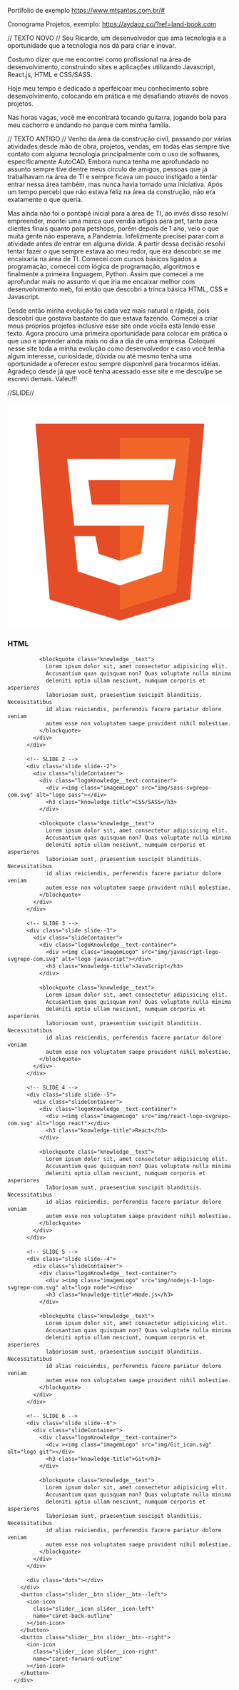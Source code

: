 Portifolio de exemplo
https://www.mtsantos.com.br/#

Cronograma Projetos, exemplo:
https://aydaoz.co/?ref=land-book.com

// TEXTO NOVO //
Sou Ricardo, um desenvolvedor que ama tecnologia e a oportunidade que a tecnologia nos dá para criar e inovar.

Costumo dizer que me encontrei como profissional na área de desenvolvimento, construindo sites e aplicações utilizando Javascript, React.js, HTML e CSS/SASS.

Hoje meu tempo é dedicado a aperfeiçoar meu conhecimento sobre desenvolvimento, colocando em prática e me desafiando através de novos projetos.

Nas horas vagas, você me encontrará tocando guitarra, jogando bola para meu cachorro e andando no parque com minha família.

// TEXTO ANTIGO //
Venho da área da construção civil, passando por várias atividades desde mão de obra, projetos, vendas, em todas elas sempre tive contato com alguma tecnologia principalmente com o uso de softwares, especificamente AutoCAD. Embora nunca tenha me aprofundado no assunto sempre tive dentre meus circulo de amigos, pessoas que já trabalhavam na área de TI e sempre ficava um pouco instigado a tentar entrar nessa área também, mas nunca havia tomado uma iniciativa. Após um tempo percebi que não estava feliz na área da construção, não era exatamente o que queria.

Mas ainda não foi o pontapé inicial para a área de TI, ao invés disso resolvi empreender, montei uma marca que vendia artigos para pet, tanto para clientes finais quanto para petshops, porém depois de 1 ano, veio o que muita gente não esperava, a Pandemia. Infelizmente precisei parar com a atividade antes de entrar em alguma divida. A partir dessa decisão resolvi tentar fazer o que sempre estava ao meu redor, que era descobrir se me encaixaria na área de TI. Comecei com cursos básicos ligados a programação, comecei com lógica de programação, algoritmos e finalmente a primeira linguagem, Python. Assim que comecei a me aprofundar mais no assunto vi que iria me encaixar melhor com desenvolvimento web, foi então que descobri a trinca básica HTML, CSS e Javascript.

Desde então minha evolução foi cada vez mais natural e rápida, pois descobri que gostava bastante do que estava fazendo. Comecei a criar meus próprios projetos inclusive esse site onde vocês está lendo esse texto. Agora procuro uma primeira oportunidade para colocar em prática o que uso e aprender ainda mais no dia a dia de uma empresa. Coloquei nesse site toda a minha evolução como desenvolvedor e caso você tenha algum interesse, curiosidade, dúvida ou até mesmo tenha uma oportunidade a oferecer estou sempre disponível para trocarmos idéias. Agradeço desde já que você tenha acessado esse site e me desculpe se escrevi demais. Valeu!!!

//SLIDE//

<div class="slider">
          <!-- SLIDE 1 -->
          <div class="slide slide--1">
            <div class="slideContainer">
              <div class="logoKnowledge__text-container">
                <div ><img class="imagemLogo" src="img/html-5-logo-svgrepo-com.svg" alt="logo HTML"></div>
                <h3 class="knowledge-title">HTML</h3>
              </div>

              <blockquote class="knowledge__text">
                Lorem ipsum dolor sit, amet consectetur adipisicing elit.
                Accusantium quas quisquam non? Quas voluptate nulla minima
                deleniti optio ullam nesciunt, numquam corporis et asperiores
                laboriosam sunt, praesentium suscipit blanditiis. Necessitatibus
                id alias reiciendis, perferendis facere pariatur dolore veniam
                autem esse non voluptatem saepe provident nihil molestiae.
              </blockquote>
            </div>
          </div>

          <!-- SLIDE 2 -->
          <div class="slide slide--2">
            <div class="slideContainer">
              <div class="logoKnowledge__text-container">
                <div ><img class="imagemLogo" src="img/sass-svgrepo-com.svg" alt="logo sass"></div>
                <h3 class="knowledge-title">CSS/SASS</h3>
              </div>

              <blockquote class="knowledge__text">
                Lorem ipsum dolor sit, amet consectetur adipisicing elit.
                Accusantium quas quisquam non? Quas voluptate nulla minima
                deleniti optio ullam nesciunt, numquam corporis et asperiores
                laboriosam sunt, praesentium suscipit blanditiis. Necessitatibus
                id alias reiciendis, perferendis facere pariatur dolore veniam
                autem esse non voluptatem saepe provident nihil molestiae.
              </blockquote>
            </div>
          </div>

          <!-- SLIDE 3 -->
          <div class="slide slide--3">
            <div class="slideContainer">
              <div class="logoKnowledge__text-container">
                <div ><img class="imagemLogo" src="img/javascript-logo-svgrepo-com.svg" alt="logo javascript"></div>
                <h3 class="knowledge-title">JavaScript</h3>
              </div>

              <blockquote class="knowledge__text">
                Lorem ipsum dolor sit, amet consectetur adipisicing elit.
                Accusantium quas quisquam non? Quas voluptate nulla minima
                deleniti optio ullam nesciunt, numquam corporis et asperiores
                laboriosam sunt, praesentium suscipit blanditiis. Necessitatibus
                id alias reiciendis, perferendis facere pariatur dolore veniam
                autem esse non voluptatem saepe provident nihil molestiae.
              </blockquote>
            </div>
          </div>

          <!-- SLIDE 4 -->
          <div class="slide slide--5">
            <div class="slideContainer">
              <div class="logoKnowledge__text-container">
                <div ><img class="imagemLogo" src="img/react-logo-svgrepo-com.svg" alt="logo react"></div>
                <h3 class="knowledge-title">React</h3>
              </div>

              <blockquote class="knowledge__text">
                Lorem ipsum dolor sit, amet consectetur adipisicing elit.
                Accusantium quas quisquam non? Quas voluptate nulla minima
                deleniti optio ullam nesciunt, numquam corporis et asperiores
                laboriosam sunt, praesentium suscipit blanditiis. Necessitatibus
                id alias reiciendis, perferendis facere pariatur dolore veniam
                autem esse non voluptatem saepe provident nihil molestiae.
              </blockquote>
            </div>
          </div>

          <!-- SLIDE 5 -->
          <div class="slide slide--4">
            <div class="slideContainer">
              <div class="logoKnowledge__text-container">
                <div ><img class="imagemLogo" src="img/nodejs-1-logo-svgrepo-com.svg" alt="logo node"></div>
                <h3 class="knowledge-title">Node.js</h3>
              </div>

              <blockquote class="knowledge__text">
                Lorem ipsum dolor sit, amet consectetur adipisicing elit.
                Accusantium quas quisquam non? Quas voluptate nulla minima
                deleniti optio ullam nesciunt, numquam corporis et asperiores
                laboriosam sunt, praesentium suscipit blanditiis. Necessitatibus
                id alias reiciendis, perferendis facere pariatur dolore veniam
                autem esse non voluptatem saepe provident nihil molestiae.
              </blockquote>
            </div>
          </div>

          <!-- SLIDE 6 -->
          <div class="slide slide--6">
            <div class="slideContainer">
              <div class="logoKnowledge__text-container">
                <div ><img class="imagemLogo" src="img/Git_icon.svg" alt="logo git"></div>
                <h3 class="knowledge-title">Git</h3>
              </div>

              <blockquote class="knowledge__text">
                Lorem ipsum dolor sit, amet consectetur adipisicing elit.
                Accusantium quas quisquam non? Quas voluptate nulla minima
                deleniti optio ullam nesciunt, numquam corporis et asperiores
                laboriosam sunt, praesentium suscipit blanditiis. Necessitatibus
                id alias reiciendis, perferendis facere pariatur dolore veniam
                autem esse non voluptatem saepe provident nihil molestiae.
              </blockquote>
            </div>
          </div>

          <div class="dots"></div>
        </div>
        <button class="slider__btn slider__btn--left">
          <ion-icon
            class="slider__icon slider__icon-left"
            name="caret-back-outline"
          ></ion-icon>
        </button>
        <button class="slider__btn slider__btn--right">
          <ion-icon
            class="slider__icon slider__icon-right"
            name="caret-forward-outline"
          ></ion-icon>
        </button>
      </div>
